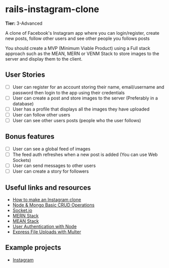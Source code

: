 # rails-instagram-clone

**Tier:** 3-Advanced

A clone of Facebook's Instagram app where you can login/register, create new posts, follow other users and see other people you follows posts

You should create a MVP (Minimum Viable Product) using a Full stack approach such as the MEAN, MERN or VENM Stack to store images to the server and display them to the client.

## User Stories

-   [ ] User can register for an account storing their name, email/username and password then login to the app using their credentials
-   [ ] User can create a post and store images to the server (Preferably in a database)
-   [ ] User has a profile that displays all the images they have uploaded
-   [ ] User can follow other users
-   [ ] User can see other users posts (people who the user follows)

## Bonus features

-   [ ] User can see a global feed of images
-   [ ] The feed auth refreshes when a new post is added (You can use Web Sockets)
-   [ ] User can send messages to other users
-   [ ] User can create a story for followers

## Useful links and resources

-   [How to make an Instagram clone](https://www.youtube.com/watch?v=9dRSNQe7PWw)
-   [Node & Mongo Basic CRUD Operations](https://codeburst.io/writing-a-crud-app-with-node-js-and-mongodb-e0827cbbdafb)
-   [Socket.io](https://socket.io)
-   [MERN Stack](http://mern.io/)
-   [MEAN Stack](http://mean.io/)
-   [User Authentication with Node](https://medium.com/silibrain/using-passport-bcrypt-for-full-stack-app-user-authentication-fe30a013604e)
-   [Express File Uploads with Multer](https://scotch.io/tutorials/express-file-uploads-with-multer)

## Example projects

-   [Instagram](https://www.instagram.com/)
